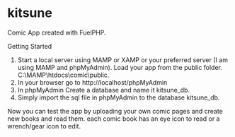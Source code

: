 # kitsune
Comic App created with FuelPHP.

Getting Started
1) Start a local server using MAMP or XAMP or your preferred server (I am using MAMP and phpMyAdmin).
   Load your app from the public folder. C:\MAMP\htdocs\comic\public. 
2) In your browser go to http://localhost/phpMyAdmin
3) In phpMyAdmin Create a database and name it kitsune_db. 
4) Simply import the sql file in phpMyAdmin to the database kitsune_db.

Now you can test the app by uploading your own comic pages and create new books and read them. each comic book has an eye icon to read or a wrench/gear icon to edit.
